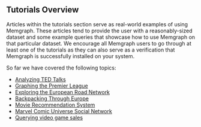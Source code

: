 ## Tutorials Overview

Articles within the tutorials section serve as real-world examples of using
Memgraph. These articles tend to provide the user with a reasonably-sized
dataset and some example queries that showcase how to use Memgraph on that
particular dataset. We encourage all Memgraph users to go through at least
one of the tutorials as they can also serve as a verification that Memgraph
is successfully installed on your system.

So far we have covered the following topics:

  * [Analyzing TED Talks](analyzing-TED-talks.md)
  * [Graphing the Premier League](graphing-the-premier-league.md)
  * [Exploring the European Road Network](exploring-the-european-road-network.md)
  * [Backpacking Through Europe](backpacking-through-europe.md)
  * [Movie Recommendation System](movie-recommendation.md)
  * [Marvel Comic Universe Social Network](marvel-universe.md)
  * [Querying video game sales](video-game-sales.md)
